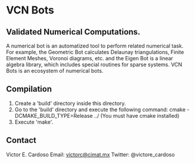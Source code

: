VCN Bots
========

Validated Numerical Computations.
---------------------------------
A numerical bot is an automatized tool to perform related numerical task.
For example, the Geometric Bot calculates Delaunay triangulations, Finite Element Meshes,
Voronoi diagrams, etc. and the Eigen Bot is a linear algebra library, which includes
special routines for sparse systems.
VCN Bots is an ecosystem of numerical bots.

Compilation
----------
1. Create a 'build' directory inside this directory.
2. Go to the 'build' directory and execute the following command:
        cmake -DCMAKE_BUILD_TYPE=Release ../
   (You must have cmake installed)
3. Execute 'make'.


Contact
--------
Victor E. Cardoso
Email: victorc@cimat.mx
Twitter: @victore_cardoso